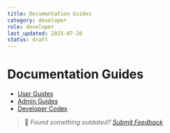 ```yaml
---
title: Documentation Guides
category: developer
role: developer
last_updated: 2025-07-20
status: draft
---
```

# Documentation Guides

- [User Guides](./user/)
- [Admin Guides](./admin/)
- [Developer Codex](./developer/)

> 💬 *Found something outdated? [Submit Feedback](../feedback.md)*
